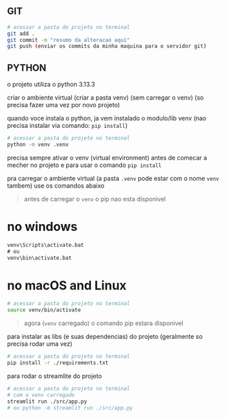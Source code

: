 ## GIT

```bash
# acessar a pasta do projeto no terminal
git add .
git commit -m "resumo da alteracao aqui"
git push (enviar os commits da minha maquina para o servidor git)
```

## PYTHON

o projeto utiliza o python 3.13.3

criar o ambiente virtual (criar a pasta venv) (sem carregar o venv) (so precisa fazer uma vez por novo projeto)

quando voce instala o python, ja vem instalado o modulo/lib venv (nao precisa instalar via comando: `pip install`)

```bash
# acessar a pasta do projeto no terminal
python -m venv .venv
```

precisa sempre ativar o venv (virtual environment) antes de comecar a mecher no projeto e para usar o comando `pip install`

pra carregar o ambiente virtual (a pasta `.venv` pode estar com o nome `venv` tambem) use os comandos abaixo  
> antes de carregar o `venv` o pip nao esta disponivel

# no windows
```cmd
venv\Scripts\activate.bat
# ou
venv\bin\activate.bat
```

# no macOS and Linux
```bash
# acessar a pasta do projeto no terminal
source venv/bin/activate
```

> agora (`venv` carregado) o comando pip estara disponivel

para instalar as libs (e suas dependencias) do projeto (geralmente so precisa rodar uma vez)

```bash
# acessar a pasta do projeto no terminal
pip install -r ./requirements.txt
```

para rodar o streamlite do projeto

```bash
# acessar a pasta do projeto no terminal
# com o venv carregado
streamlit run ./src/app.py
# ou python -m streamlit run ./src/app.py
```
